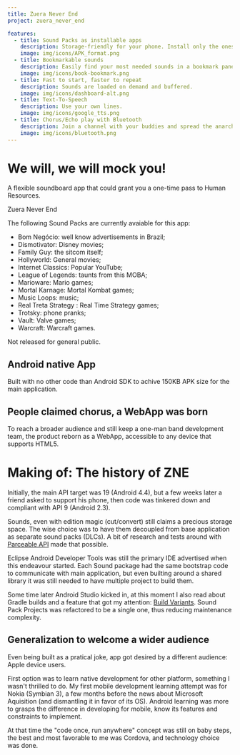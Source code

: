 ```yaml
---
title: Zuera Never End
project: zuera_never_end

features:
  - title: Sound Packs as installable apps
    description: Storage-friendly for your phone. Install only the ones you want.
    image: img/icons/APK_format.png
  - title: Bookmarkable sounds
    description: Easily find your most needed sounds in a bookmark panel.
    image: img/icons/book-bookmark.png
  - title: Fast to start, faster to repeat
    description: Sounds are loaded on demand and buffered.
    image: img/icons/dashboard-alt.png
  - title: Text-To-Speech
    description: Use your own lines.
    image: img/icons/google_tts.png
  - title: Chorus/Echo play with Bluetooth
    description: Join a channel with your buddies and spread the anarchical buzz.
    image: img/icons/bluetooth.png
---
```


# We will, we will mock you!
A flexible soundboard app that could grant you a one-time pass to Human Resources.


Zuera Never End

The following Sound Packs are currently avaiable for this app:

* Bom Negócio: well know advertisements in Brazil;
* Dismotivator: Disney movies;
* Family Guy: the sitcom itself;
* Hollyworld: General movies;
* Internet Classics: Popular YouTube;
* League of Legends: taunts from this MOBA;
* Marioware: Mario games;
* Mortal Karnage: Mortal Kombat games;
* Music Loops: music;
* Real Treta Strategy : Real Time Strategy games;
* Trotsky: phone pranks;
* Vault: Valve games;
* Warcraft: Warcraft games.

Not released for general public.

## Android native App

Built with no other code than Android SDK to achive 150KB APK size for the main application.

## People claimed chorus, a WebApp was born

To reach a broader audience and still keep a one-man band development team, the product reborn as a WebApp, accessible to any device that supports HTML5.

# Making of: The history of ZNE

Initially, the main API target was 19 (Android 4.4), but a few weeks later a friend asked to support his phone, then code was tinkered down and compliant with API 9 (Android 2.3).

Sounds, even with edition magic (cut/convert) still claims a precious storage space. The wise choice was to have them decoupled from base application as separate sound packs (DLCs). A bit of research and tests around with [Parceable API][and_sdk_parceable] made that possible.

Eclipse Android Developer Tools was still the primary IDE advertised when this endeavour started.
Each Sound package had the same bootstrap code to communicate with main application, but even builting around a shared library it was still needed to have multiple project to build them.

Some time later Android Studio kicked in, at this moment I also read about Gradle builds and a feature that got my attention: [Build Variants][and_build_flavor]. Sound Pack Projects was refactored to be a single one, thus reducing maintenance complexity.

## Generalization to welcome a wider audience

Even being built as a pratical joke, app got desired by a different audience: Apple device users.

First option was to learn native development for other platform, something I wasn't thrilled to do. My first mobile development learning attempt was for Nokia (Symbian 3), a few months before the news about Microsoft Aquisition (and dismantling it in favor of its OS). Android learning was more to grasps the difference in developing for mobile, know its features and constraints to implement.

At that time the "code once, run anywhere" concept was still on baby steps, the best and most favorable to me was Cordova, and technology choice was done.

[and_build_flavor]: https://developer.android.com/studio/build/build-variants
[and_sdk_parceable]: https://developer.android.com/reference/android/os/Parcelable